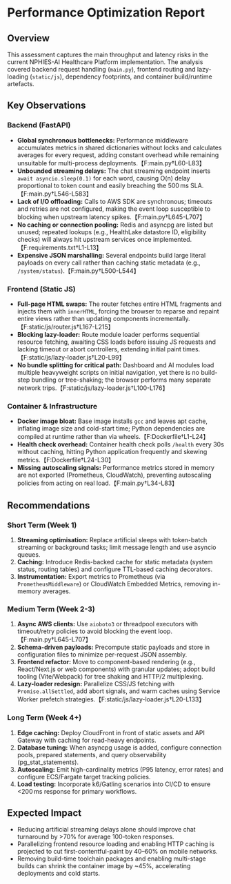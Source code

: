# Performance Optimization Report

## Overview
This assessment captures the main throughput and latency risks in the current NPHIES-AI Healthcare Platform implementation. The analysis covered backend request handling (`main.py`), frontend routing and lazy-loading (`static/js`), dependency footprints, and container build/runtime artefacts.

## Key Observations

### Backend (FastAPI)
* **Global synchronous bottlenecks:** Performance middleware accumulates metrics in shared dictionaries without locks and calculates averages for every request, adding constant overhead while remaining unsuitable for multi-process deployments.【F:main.py†L60-L83】
* **Unbounded streaming delays:** The chat streaming endpoint inserts `await asyncio.sleep(0.1)` for each word, causing O(n) delay proportional to token count and easily breaching the 500 ms SLA.【F:main.py†L546-L583】
* **Lack of I/O offloading:** Calls to AWS SDK are synchronous; timeouts and retries are not configured, making the event loop susceptible to blocking when upstream latency spikes.【F:main.py†L645-L707】
* **No caching or connection pooling:** Redis and asyncpg are listed but unused; repeated lookups (e.g., HealthLake datastore ID, eligibility checks) will always hit upstream services once implemented.【F:requirements.txt†L1-L13】
* **Expensive JSON marshalling:** Several endpoints build large literal payloads on every call rather than caching static metadata (e.g., `/system/status`).【F:main.py†L500-L544】

### Frontend (Static JS)
* **Full-page HTML swaps:** The router fetches entire HTML fragments and injects them with `innerHTML`, forcing the browser to reparse and repaint entire views rather than updating components incrementally.【F:static/js/router.js†L167-L215】
* **Blocking lazy-loader:** Route module loader performs sequential resource fetching, awaiting CSS loads before issuing JS requests and lacking timeout or abort controllers, extending initial paint times.【F:static/js/lazy-loader.js†L20-L99】
* **No bundle splitting for critical path:** Dashboard and AI modules load multiple heavyweight scripts on initial navigation, yet there is no build-step bundling or tree-shaking; the browser performs many separate network trips.【F:static/js/lazy-loader.js†L100-L176】

### Container & Infrastructure
* **Docker image bloat:** Base image installs `gcc` and leaves apt cache, inflating image size and cold-start time; Python dependencies are compiled at runtime rather than via wheels.【F:Dockerfile†L1-L24】
* **Health check overhead:** Container health check polls `/health` every 30s without caching, hitting Python application frequently and skewing metrics.【F:Dockerfile†L24-L30】
* **Missing autoscaling signals:** Performance metrics stored in memory are not exported (Prometheus, CloudWatch), preventing autoscaling policies from acting on real load.【F:main.py†L34-L83】

## Recommendations

### Short Term (Week 1)
1. **Streaming optimisation:** Replace artificial sleeps with token-batch streaming or background tasks; limit message length and use asyncio queues.
2. **Caching:** Introduce Redis-backed cache for static metadata (system status, routing tables) and configure TTL-based caching decorators.
3. **Instrumentation:** Export metrics to Prometheus (via `PrometheusMiddleware`) or CloudWatch Embedded Metrics, removing in-memory averages.

### Medium Term (Week 2-3)
1. **Async AWS clients:** Use `aioboto3` or threadpool executors with timeout/retry policies to avoid blocking the event loop.【F:main.py†L645-L707】
2. **Schema-driven payloads:** Precompute static payloads and store in configuration files to minimize per-request JSON assembly.
3. **Frontend refactor:** Move to component-based rendering (e.g., React/Next.js or web components) with granular updates; adopt build tooling (Vite/Webpack) for tree shaking and HTTP/2 multiplexing.
4. **Lazy-loader redesign:** Parallelize CSS/JS fetching with `Promise.allSettled`, add abort signals, and warm caches using Service Worker prefetch strategies.【F:static/js/lazy-loader.js†L20-L133】

### Long Term (Week 4+)
1. **Edge caching:** Deploy CloudFront in front of static assets and API Gateway with caching for read-heavy endpoints.
2. **Database tuning:** When asyncpg usage is added, configure connection pools, prepared statements, and query observability (pg_stat_statements).
3. **Autoscaling:** Emit high-cardinality metrics (P95 latency, error rates) and configure ECS/Fargate target tracking policies.
4. **Load testing:** Incorporate k6/Gatling scenarios into CI/CD to ensure <200 ms response for primary workflows.

## Expected Impact
* Reducing artificial streaming delays alone should improve chat turnaround by >70% for average 100-token responses.
* Parallelizing frontend resource loading and enabling HTTP caching is projected to cut first-contentful-paint by 40–60% on mobile networks.
* Removing build-time toolchain packages and enabling multi-stage builds can shrink the container image by ~45%, accelerating deployments and cold starts.

